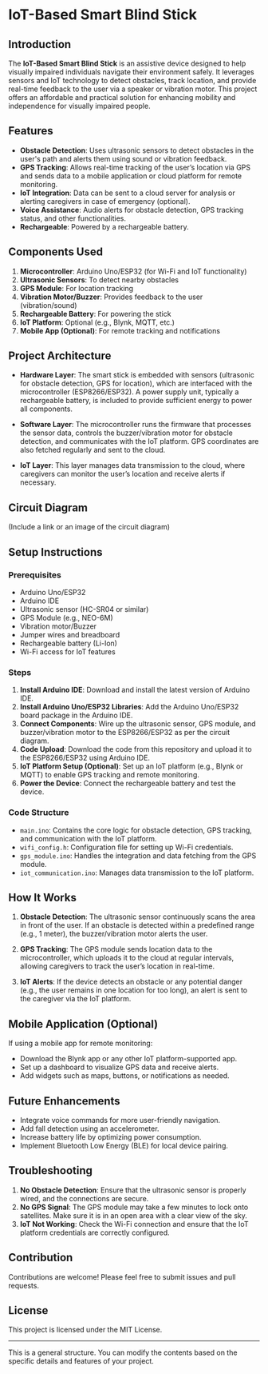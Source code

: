 # IoT-Based Smart Blind Stick

## Introduction

The **IoT-Based Smart Blind Stick** is an assistive device designed to help visually impaired individuals navigate their environment safely. It leverages sensors and IoT technology to detect obstacles, track location, and provide real-time feedback to the user via a speaker or vibration motor. This project offers an affordable and practical solution for enhancing mobility and independence for visually impaired people.

## Features

- **Obstacle Detection**: Uses ultrasonic sensors to detect obstacles in the user's path and alerts them using sound or vibration feedback.
- **GPS Tracking**: Allows real-time tracking of the user’s location via GPS and sends data to a mobile application or cloud platform for remote monitoring.
- **IoT Integration**: Data can be sent to a cloud server for analysis or alerting caregivers in case of emergency (optional).
- **Voice Assistance**: Audio alerts for obstacle detection, GPS tracking status, and other functionalities.
- **Rechargeable**: Powered by a rechargeable battery.
  
## Components Used

1. **Microcontroller**: Arduino Uno/ESP32 (for Wi-Fi and IoT functionality)
2. **Ultrasonic Sensors**: To detect nearby obstacles
3. **GPS Module**: For location tracking
4. **Vibration Motor/Buzzer**: Provides feedback to the user (vibration/sound)
5. **Rechargeable Battery**: For powering the stick
6. **IoT Platform**: Optional (e.g., Blynk, MQTT, etc.)
7. **Mobile App (Optional)**: For remote tracking and notifications

## Project Architecture

- **Hardware Layer**: The smart stick is embedded with sensors (ultrasonic for obstacle detection, GPS for location), which are interfaced with the microcontroller (ESP8266/ESP32). A power supply unit, typically a rechargeable battery, is included to provide sufficient energy to power all components.
  
- **Software Layer**: The microcontroller runs the firmware that processes the sensor data, controls the buzzer/vibration motor for obstacle detection, and communicates with the IoT platform. GPS coordinates are also fetched regularly and sent to the cloud.

- **IoT Layer**: This layer manages data transmission to the cloud, where caregivers can monitor the user’s location and receive alerts if necessary.

## Circuit Diagram

(Include a link or an image of the circuit diagram)

## Setup Instructions

### Prerequisites

- Arduino Uno/ESP32
- Arduino IDE
- Ultrasonic sensor (HC-SR04 or similar)
- GPS Module (e.g., NEO-6M)
- Vibration motor/Buzzer
- Jumper wires and breadboard
- Rechargeable battery (Li-Ion)
- Wi-Fi access for IoT features

### Steps

1. **Install Arduino IDE**: Download and install the latest version of Arduino IDE.
2. **Install Arduino Uno/ESP32 Libraries**: Add the Arduino Uno/ESP32 board package in the Arduino IDE.
3. **Connect Components**: Wire up the ultrasonic sensor, GPS module, and buzzer/vibration motor to the ESP8266/ESP32 as per the circuit diagram.
4. **Code Upload**: Download the code from this repository and upload it to the ESP8266/ESP32 using Arduino IDE.
5. **IoT Platform Setup (Optional)**: Set up an IoT platform (e.g., Blynk or MQTT) to enable GPS tracking and remote monitoring.
6. **Power the Device**: Connect the rechargeable battery and test the device.

### Code Structure

- `main.ino`: Contains the core logic for obstacle detection, GPS tracking, and communication with the IoT platform.
- `wifi_config.h`: Configuration file for setting up Wi-Fi credentials.
- `gps_module.ino`: Handles the integration and data fetching from the GPS module.
- `iot_communication.ino`: Manages data transmission to the IoT platform.

## How It Works

1. **Obstacle Detection**: The ultrasonic sensor continuously scans the area in front of the user. If an obstacle is detected within a predefined range (e.g., 1 meter), the buzzer/vibration motor alerts the user.
   
2. **GPS Tracking**: The GPS module sends location data to the microcontroller, which uploads it to the cloud at regular intervals, allowing caregivers to track the user’s location in real-time.
   
3. **IoT Alerts**: If the device detects an obstacle or any potential danger (e.g., the user remains in one location for too long), an alert is sent to the caregiver via the IoT platform.

## Mobile Application (Optional)

If using a mobile app for remote monitoring:
- Download the Blynk app or any other IoT platform-supported app.
- Set up a dashboard to visualize GPS data and receive alerts.
- Add widgets such as maps, buttons, or notifications as needed.

## Future Enhancements

- Integrate voice commands for more user-friendly navigation.
- Add fall detection using an accelerometer.
- Increase battery life by optimizing power consumption.
- Implement Bluetooth Low Energy (BLE) for local device pairing.

## Troubleshooting

1. **No Obstacle Detection**: Ensure that the ultrasonic sensor is properly wired, and the connections are secure.
2. **No GPS Signal**: The GPS module may take a few minutes to lock onto satellites. Make sure it is in an open area with a clear view of the sky.
3. **IoT Not Working**: Check the Wi-Fi connection and ensure that the IoT platform credentials are correctly configured.

## Contribution

Contributions are welcome! Please feel free to submit issues and pull requests.

## License

This project is licensed under the MIT License.

---

This is a general structure. You can modify the contents based on the specific details and features of your project.
